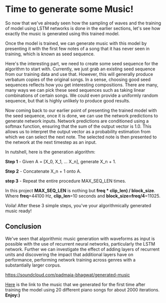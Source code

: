 # Time to generate some Music!

So now that we've already seen how the sampling of waves and the training of model using LSTM networks is done in the earlier sections, let's see how exactly the music is generated using this trained model.

Once the model is trained, we can generate music with this model by presenting it with the first few notes of a song that it has never seen in training, which is known as seed sequence.

Here's the interesting part, we need to create some seed sequence for the algorithm to start with. Currently, we just grab an existing seed sequence from our training data and use that. However, this will generally produce verbatum copies of the original songs. In a sense, choosing good seed sequences reflects how you get interesting compositions. There are many, many ways we can pick these seed sequences such as taking linear combinations of certain songs. We could even provide a uniformly random sequence, but that is highly unlikely to produce good results.

Now coming back to our earlier point of presenting the trained model with the seed sequence, once it is done, we can use the network predictions to generate network inputs. Network predictions are conditioned using a softmax function, ensuring that the sum of the output vector is 1.0. This allows us to interpret the output vector as a probability estimation from which we can select the next note. The selected note is then presented to the network at the next timestep as an input. 

In nutshell, here is the generation algorithm:

**Step 1** - Given A = [X\_0, X\_1, ... X\_n], generate X\_n + 1.

**Step 2** - Concatenate X\_n + 1 onto A.

**step 3** - Repeat the entire procedure MAX\_SEQ\_LEN times.

In this project **MAX\_SEQ\_LEN** is nothing but **freq \* clip\_len) / block\_size**.
Where **freq**=44100 Hz, **clip\_len**=10 seconds and **block\_size=freq/4**=11025.

Voila! After these 3 simple steps, you've your algorithmically generated music ready! 

## Conclusion

We've seen that algorithmic music generation with waveforms as input is possible with the use of recurrent neural networks, particularly the LSTM network. Further we can investigate the effect of adding layers of recurrent units and discovering the impact that additional layers have on performance, performing network training across genres with a substantially larger corpus.  

https://soundcloud.com/padmaja-bhagwat/generated-music

[Here](https://soundcloud.com/padmaja-bhagwat/generated-music) is the link to the music that we generated for the first time after training the model using 20 different piano songs for about 2000 iterations. **Enjoy:)**

